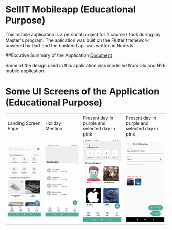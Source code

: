 # SellIT Mobileapp (Educational Purpose)
 This mobile application is a personal project for a course I took during my Master's program. The aplication was built on the Flutter framework powered by Dart and the backend api was written in NodeJs.

##Excutive Summary of the Application
[Document](https://docs.google.com/document/d/11pKeHCEFNEo_TIwEz3EjIrHNZ2mUv9N7jiiGhmZo47s/edit?usp=sharing)

Some of the design used in this application was modelled from Olx and N26 mobile application. 

# Some UI Screens of the Application (Educational Purpose)
<table>
  <tr>
    <td>Landing Screen Page</td>
     <td>Holiday Mention</td>
     <td>Present day in purple and selected day in pink</td>
     <td>Present day in purple and selected day in pink</td>
  </tr>
  <tr>
    <td><img width="250" alt="portfolio_view" src="https://github.com/gitdamilare/sellit_mobileapp/blob/master/ReadMeImages/image1.jpg"></td>
    <td><img width="250" alt="portfolio_view" src="https://github.com/gitdamilare/sellit_mobileapp/blob/master/ReadMeImages/image2.jpg"></td>
       <td><img width="250" alt="portfolio_view" src="https://github.com/gitdamilare/sellit_mobileapp/blob/master/ReadMeImages/image3.jpg"></td>
          <td><img width="250" alt="portfolio_view" src="https://github.com/gitdamilare/sellit_mobileapp/blob/master/ReadMeImages/image7.jpg"></td>
  </tr>
 </table>
